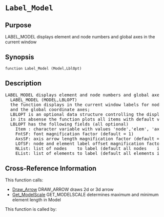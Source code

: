 
<!-- <a name="_top"></a>
<div><a href="../../../_index.md">Home</a> &gt;  <a href="#">latest</a> &gt; <a href="#">Utility_Functions</a> &gt; <a href="_index.md">Plotting</a> &gt; Label_Model.m</div> -->

<!--<table width="100%"><tr><td align="left"><a href="../../../_index.md"><img alt="<" border="0" src="../../../left.png">&nbsp;Master index</a></td>
<td align="right"><a href="_index.md">Index for latest\Utility_Functions\Plotting&nbsp;<img alt=">" border="0" src="../../../right.png"></a></td></tr></table>-->
# `Label_Model`
<!-- <h1>Label_Model
</h1> -->

## <a name="_name"></a>Purpose

<!-- <h2 id="purpose"><a name="_name"></a>Purpose</h2> -->

LABEL_MODEL displays element and node numbers and global axes in the current window

<!-- <div class="box"><strong>LABEL_MODEL displays element and node numbers and global axes in the current window</strong></div> -->

## <a name="_synopsis"></a>Synopsis

`function Label_Model (Model,LblOpt)` 
## <a name="_description"></a>Description

<pre class="comment">LABEL_MODEL displays element and node numbers and global axes in the current window   
  LABEL_MODEL (MODEL,LBLOPT)
  the function displays in the current window labels for nodes and elements,
  and the global coordinate axes;
  LBLOPT is an optional data structure controlling the display;
  in its absense the function plots all items with default values;
  LBLOPT has the following fields (all optional)
    Item : character variable with values 'node','elem', 'axes' (default='all')
    FntSF: font magnification factor (default = 1)
    AxsSF: axis arrow length magnification factor (default = 1)
    LOfSF: node and element label offset magnification factor (default = 1)
    NList: list of nodes    to label (default all nodes    in the model)
    EList: list of elements to label (default all elements in the model)</pre>
<!-- <div class="fragment"><pre class="comment">LABEL_MODEL displays element and node numbers and global axes in the current window   
  LABEL_MODEL (MODEL,LBLOPT)
  the function displays in the current window labels for nodes and elements,
  and the global coordinate axes;
  LBLOPT is an optional data structure controlling the display;
  in its absense the function plots all items with default values;
  LBLOPT has the following fields (all optional)
    Item : character variable with values 'node','elem', 'axes' (default='all')
    FntSF: font magnification factor (default = 1)
    AxsSF: axis arrow length magnification factor (default = 1)
    LOfSF: node and element label offset magnification factor (default = 1)
    NList: list of nodes    to label (default all nodes    in the model)
    EList: list of elements to label (default all elements in the model)</pre></div> -->

<!-- crossreference -->
## <a name="_cross"></a>Cross-Reference Information

This function calls:
<ul style="list-style-image:url(../../../matlabicon.gif)">
<li><a href="Draw_Arrow" class="code" title="function varargout = Draw_Arrow (Astr,Aend,Aln,PlotOpt)">Draw_Arrow</a>	DRAW_ARROW draws 2d or 3d arrow</li><li><a href="Get_ModelScale" class="code" title="function [ModSc,maxL,minL] = Get_ModelScale (Model,Ratio)">Get_ModelScale</a>	GET_MODELSCALE determines maximum and minimum element length in Model</li></ul>
This function is called by:
<ul style="list-style-image:url(../../../matlabicon.gif)">
</ul>
<!-- crossreference -->




<!-- <hr><address>Generated on Thu 28-Jan-2021 18:22:44 by <strong><a href="http://www.artefact.tk/software/matlab/m2html/" title="Matlab Documentation in HTML">m2html</a></strong> &copy; 2005</address> -->